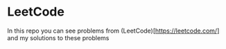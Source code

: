 # LeetCode
In this repo you can see problems from (LeetCode)[https://leetcode.com/] and my solutions to these problems
